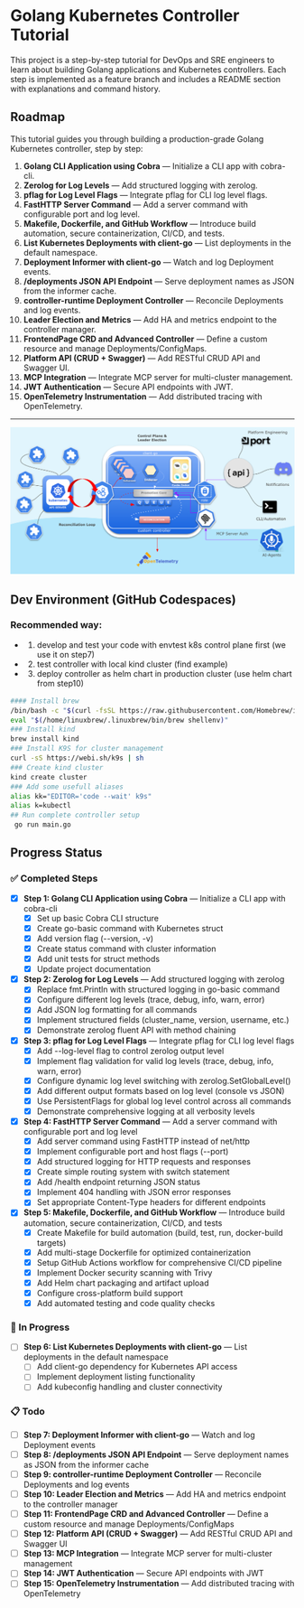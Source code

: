 # Golang Kubernetes Controller Tutorial

This project is a step-by-step tutorial for DevOps and SRE engineers to learn about building Golang applications and Kubernetes controllers. Each step is implemented as a feature branch and includes a README section with explanations and command history.

## Roadmap

This tutorial guides you through building a production-grade Golang Kubernetes controller, step by step:

1. **Golang CLI Application using Cobra** — Initialize a CLI app with cobra-cli.
2. **Zerolog for Log Levels** — Add structured logging with zerolog.
3. **pflag for Log Level Flags** — Integrate pflag for CLI log level flags.
4. **FastHTTP Server Command** — Add a server command with configurable port and log level.
5. **Makefile, Dockerfile, and GitHub Workflow** — Introduce build automation, secure containerization, CI/CD, and tests.
6. **List Kubernetes Deployments with client-go** — List deployments in the default namespace.
7. **Deployment Informer with client-go** — Watch and log Deployment events.
8. **/deployments JSON API Endpoint** — Serve deployment names as JSON from the informer cache.
9. **controller-runtime Deployment Controller** — Reconcile Deployments and log events.
10. **Leader Election and Metrics** — Add HA and metrics endpoint to the controller manager.
11. **FrontendPage CRD and Advanced Controller** — Define a custom resource and manage Deployments/ConfigMaps.
12. **Platform API (CRUD + Swagger)** — Add RESTful CRUD API and Swagger UI.
13. **MCP Integration** — Integrate MCP server for multi-cluster management.
14. **JWT Authentication** — Secure API endpoints with JWT.
15. **OpenTelemetry Instrumentation** — Add distributed tracing with OpenTelemetry.

---
![logo](docs/img/ctrllogo.png)

## Dev Environment (GitHub Codespaces)
### Recommended way:
 - 1. develop and test your code with envtest k8s control plane first (we use it on step7)
 - 2. test controller with local kind cluster (find example)
 - 3. deploy controller as helm chart in production cluster (use helm chart from step10)

```sh
#### Install brew
/bin/bash -c "$(curl -fsSL https://raw.githubusercontent.com/Homebrew/install/HEAD/install.sh)"
eval "$(/home/linuxbrew/.linuxbrew/bin/brew shellenv)"
### Install kind
brew install kind
### Install K9S for cluster management
curl -sS https://webi.sh/k9s | sh
### Create kind cluster
kind create cluster
### Add some usefull aliases
alias kk="EDITOR='code --wait' k9s"
alias k=kubectl
## Run complete controller setup
 go run main.go
```

## Progress Status

### ✅ Completed Steps

- [x] **Step 1: Golang CLI Application using Cobra** — Initialize a CLI app with cobra-cli
  * [x] Set up basic Cobra CLI structure
  * [x] Create go-basic command with Kubernetes struct
  * [x] Add version flag (--version, -v)
  * [x] Create status command with cluster information
  * [x] Add unit tests for struct methods
  * [x] Update project documentation

- [x] **Step 2: Zerolog for Log Levels** — Add structured logging with zerolog
  * [x] Replace fmt.Println with structured logging in go-basic command
  * [x] Configure different log levels (trace, debug, info, warn, error)
  * [x] Add JSON log formatting for all commands
  * [x] Implement structured fields (cluster_name, version, username, etc.)
  * [x] Demonstrate zerolog fluent API with method chaining

- [x] **Step 3: pflag for Log Level Flags** — Integrate pflag for CLI log level flags
  * [x] Add --log-level flag to control zerolog output level
  * [x] Implement flag validation for valid log levels (trace, debug, info, warn, error)
  * [x] Configure dynamic log level switching with zerolog.SetGlobalLevel()
  * [x] Add different output formats based on log level (console vs JSON)
  * [x] Use PersistentFlags for global log level control across all commands
  * [x] Demonstrate comprehensive logging at all verbosity levels

- [x] **Step 4: FastHTTP Server Command** — Add a server command with configurable port and log level
  * [x] Add server command using FastHTTP instead of net/http
  * [x] Implement configurable port and host flags (--port)
  * [x] Add structured logging for HTTP requests and responses
  * [x] Create simple routing system with switch statement
  * [x] Add /health endpoint returning JSON status
  * [x] Implement 404 handling with JSON error responses
  * [x] Set appropriate Content-Type headers for different endpoints

- [x] **Step 5: Makefile, Dockerfile, and GitHub Workflow** — Introduce build automation, secure containerization, CI/CD, and tests
  * [x] Create Makefile for build automation (build, test, run, docker-build targets)
  * [x] Add multi-stage Dockerfile for optimized containerization
  * [x] Setup GitHub Actions workflow for comprehensive CI/CD pipeline
  * [x] Implement Docker security scanning with Trivy
  * [x] Add Helm chart packaging and artifact upload
  * [x] Configure cross-platform build support
  * [x] Add automated testing and code quality checks

### 🔄 In Progress

- [ ] **Step 6: List Kubernetes Deployments with client-go** — List deployments in the default namespace
  * [ ] Add client-go dependency for Kubernetes API access
  * [ ] Implement deployment listing functionality
  * [ ] Add kubeconfig handling and cluster connectivity

### 📋 Todo

- [ ] **Step 7: Deployment Informer with client-go** — Watch and log Deployment events
- [ ] **Step 8: /deployments JSON API Endpoint** — Serve deployment names as JSON from the informer cache
- [ ] **Step 9: controller-runtime Deployment Controller** — Reconcile Deployments and log events
- [ ] **Step 10: Leader Election and Metrics** — Add HA and metrics endpoint to the controller manager
- [ ] **Step 11: FrontendPage CRD and Advanced Controller** — Define a custom resource and manage Deployments/ConfigMaps
- [ ] **Step 12: Platform API (CRUD + Swagger)** — Add RESTful CRUD API and Swagger UI
- [ ] **Step 13: MCP Integration** — Integrate MCP server for multi-cluster management
- [ ] **Step 14: JWT Authentication** — Secure API endpoints with JWT
- [ ] **Step 15: OpenTelemetry Instrumentation** — Add distributed tracing with OpenTelemetry
